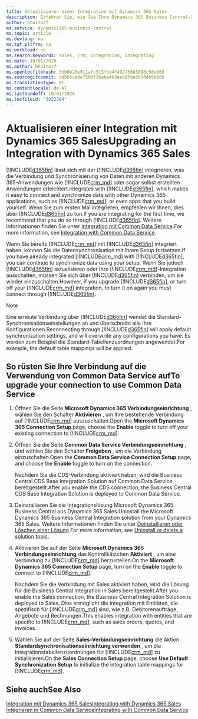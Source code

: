 ```yaml
---
title: Aktualisieren einer Integration mit Dynamics 365 Sales
description: Erfahren Sie, wie Sie Ihre Dynamics 365 Business Central-Integration mit Dynamics 365 Sales auf die neueste Version aktualisieren.
author: bholtorf
ms.service: dynamics365-business-central
ms.topic: article
ms.devlang: na
ms.tgt_pltfrm: na
ms.workload: na
ms.search.keywords: sales, crm, integration, integrating
ms.date: 10/01/2020
ms.author: bholtorf
ms.openlocfilehash: 3bb6b26e011afc515fbd4f492f56b3090c56e860
ms.sourcegitcommit: ddbb5cede750df1baba4b3eab8fbed6744b5b9d6
ms.translationtype: HT
ms.contentlocale: de-AT
ms.lasthandoff: 10/01/2020
ms.locfileid: "3922384"
---
```

# <a name="upgrading-an-integration-with-dynamics-365-sales"></a><span data-ttu-id="80cef-103">Aktualisieren einer Integration mit Dynamics 365 Sales</span><span class="sxs-lookup"><span data-stu-id="80cef-103">Upgrading an Integration with Dynamics 365 Sales</span></span>
[!INCLUDE[d365fin](includes/d365fin_md.md)] <span data-ttu-id="80cef-104">lässt sich mit der [!INCLUDE[d365fin](includes/cds_long_md.md)] integrieren, was die Verbindung und Synchronisierung von Daten mit anderen Dynamics 365-Anwendungen wie [!INCLUDE[crm_md](includes/crm_md.md)] oder sogar selbst erstellten Anwendungen erleichtert.</span><span class="sxs-lookup"><span data-stu-id="80cef-104">integrates with [!INCLUDE[d365fin](includes/cds_long_md.md)], which makes it easy to connect and synchronize data with other Dynamics 365 applications, such as [!INCLUDE[crm_md](includes/crm_md.md)], or even apps that you build yourself.</span></span> <span data-ttu-id="80cef-105">Wenn Sie zum ersten Mal integrieren, empfehlen wir Ihnen, dies über [!INCLUDE[d365fin](includes/cds_long_md.md)] zu tun.</span><span class="sxs-lookup"><span data-stu-id="80cef-105">If you are integrating for the first time, we recommend that you do so through [!INCLUDE[d365fin](includes/cds_long_md.md)].</span></span> <span data-ttu-id="80cef-106">Weitere Informationen finden Sie unter [Integration mit Common Data Service](admin-common-data-service.md).</span><span class="sxs-lookup"><span data-stu-id="80cef-106">For more information, see [Integration with Common Data Service](admin-common-data-service.md).</span></span>

<span data-ttu-id="80cef-107">Wenn Sie bereits [!INCLUDE[crm_md](includes/crm_md.md)] mit [!INCLUDE[d365fin](includes/d365fin_md.md)] integriert haben, können Sie die Datensynchronisation mit Ihrem Setup fortsetzen.</span><span class="sxs-lookup"><span data-stu-id="80cef-107">If you have already integrated [!INCLUDE[crm_md](includes/crm_md.md)] with [!INCLUDE[d365fin](includes/d365fin_md.md)], you can continue to synchronize data using your setup.</span></span> <span data-ttu-id="80cef-108">Wenn Sie jedoch [!INCLUDE[d365fin](includes/d365fin_md.md)] aktualisieren oder Ihre [!INCLUDE[crm_md](includes/crm_md.md)]-Integration ausschalten, müssen Sie sich über [!INCLUDE[d365fin](includes/cds_long_md.md)] verbinden, um sie wieder einzuschalten.</span><span class="sxs-lookup"><span data-stu-id="80cef-108">However, if you upgrade [!INCLUDE[d365fin](includes/d365fin_md.md)], or turn off your [!INCLUDE[crm_md](includes/crm_md.md)] integration, to turn it on again you must connect through [!INCLUDE[d365fin](includes/cds_long_md.md)].</span></span> 

> [!NOTE]
> <span data-ttu-id="80cef-109">Eine erneute Verbindung über [!INCLUDE[d365fin](includes/cds_long_md.md)] wendet die Standard-Synchronisationseinstellungen an und überschreibt alle Ihre Konfigurationen.</span><span class="sxs-lookup"><span data-stu-id="80cef-109">Reconnecting through [!INCLUDE[d365fin](includes/cds_long_md.md)] will apply default synchronization settings, and will overwrite any configurations you have.</span></span> <span data-ttu-id="80cef-110">Es werden zum Beispiel die Standard-Tabellenzuordnungen angewendet.</span><span class="sxs-lookup"><span data-stu-id="80cef-110">For example, the default table mappings will be applied.</span></span>

## <a name="to-upgrade-your-connection-to-use-common-data-service"></a><span data-ttu-id="80cef-111">So rüsten Sie Ihre Verbindung auf die Verwendung von Common Data Service auf</span><span class="sxs-lookup"><span data-stu-id="80cef-111">To upgrade your connection to use Common Data Service</span></span>
1. <span data-ttu-id="80cef-112">Öffnen Sie die Seite **Microsoft Dynamics 365 Verbindungseinrichtung** , wählen Sie den Schalter **Aktivieren** , um Ihre bestehende Verbindung auf [!INCLUDE[crm_md](includes/crm_md.md)] auszuschalten.</span><span class="sxs-lookup"><span data-stu-id="80cef-112">Open the **Microsoft Dynamics 365 Connection Setup** page, choose the **Enable** toggle to turn off your existing connection to [!INCLUDE[crm_md](includes/crm_md.md)].</span></span>
2. <span data-ttu-id="80cef-113">Öffnen Sie die Seite **Common Data Service Verbindungseinrichtung** , und wählen Sie den Schalter **Freigeben** , um die Verbindung einzuschalten.</span><span class="sxs-lookup"><span data-stu-id="80cef-113">Open the **Common Data Service Connection Setup** page, and choose the **Enable** toggle to turn on the connection.</span></span>
  
   <span data-ttu-id="80cef-114">Nachdem Sie die CDS-Verbindung aktiviert haben, wird die Business Central CDS Base Integration Solution auf Common Data Service bereitgestellt.</span><span class="sxs-lookup"><span data-stu-id="80cef-114">After you enable the CDS connection, the Business Central CDS Base Integration Solution is deployed to Common Data Service.</span></span>
3. <span data-ttu-id="80cef-115">Deinstallieren Sie die Integrationslösung Microsoft Dynamics 365 Business Central aus Dynamics 365 Sales.</span><span class="sxs-lookup"><span data-stu-id="80cef-115">Uninstall the Microsoft Dynamics 365 Business Central Integration solution from your Dynamics 365 Sales.</span></span> <span data-ttu-id="80cef-116">Weitere Informationen finden Sie unter [Deinstallieren oder Löschen einer Lösung](/powerapps/developer/common-data-service/uninstall-delete-solution).</span><span class="sxs-lookup"><span data-stu-id="80cef-116">For more information, see [Uninstall or delete a solution topic](/powerapps/developer/common-data-service/uninstall-delete-solution).</span></span> 

4. <span data-ttu-id="80cef-117">Aktivieren Sie auf der Seite **Microsoft Dynamics 365 Verbindungseinrichtung** das Kontrollkästchen **Aktiviert** , um eine Verbindung zu [!INCLUDE[crm_md](includes/crm_md.md)] herzustellen.</span><span class="sxs-lookup"><span data-stu-id="80cef-117">On the **Microsoft Dynamics 365 Connection Setup** page, turn on the **Enable** toggle to connect to [!INCLUDE[crm_md](includes/crm_md.md)].</span></span>
  
   <span data-ttu-id="80cef-118">Nachdem Sie die Verbindung mit Sales aktiviert haben, wird die Lösung für die Business Central Integration in Sales bereitgestellt.</span><span class="sxs-lookup"><span data-stu-id="80cef-118">After you enable the Sales connection, the Business Central Integration Solution is deployed to Sales.</span></span> <span data-ttu-id="80cef-119">Dies ermöglicht die Integration mit Entitäten, die spezifisch für [!INCLUDE[crm_md](includes/crm_md.md)] sind, wie z.B. Debitorenaufträge, Angebote und Rechnungen.</span><span class="sxs-lookup"><span data-stu-id="80cef-119">This enables integration with entities that are specific to [!INCLUDE[crm_md](includes/crm_md.md)], such as sales orders, quotes, and invoices.</span></span>
5. <span data-ttu-id="80cef-120">Wählen Sie auf der Seite **Sales-Verbindungseinrichtung** die Aktion **Standardsynchronisationseinrichtung verwenden** , um die Integrationstabellenzuordnungen für [!INCLUDE[crm_md](includes/crm_md.md)] zu initialisieren.</span><span class="sxs-lookup"><span data-stu-id="80cef-120">On the **Sales Connection Setup** page, choose **Use Default Synchronization Setup** to initialize the integration table mappings for [!INCLUDE[crm_md](includes/crm_md.md)].</span></span>

## <a name="see-also"></a><span data-ttu-id="80cef-121">Siehe auch</span><span class="sxs-lookup"><span data-stu-id="80cef-121">See Also</span></span>
[<span data-ttu-id="80cef-122">Integration mit Dynamics 365 Sales</span><span class="sxs-lookup"><span data-stu-id="80cef-122">Integrating with Dynamics 365 Sales</span></span>](admin-prepare-dynamics-365-for-sales-for-integration.md)  
[<span data-ttu-id="80cef-123">Integrieren in Common Data Service</span><span class="sxs-lookup"><span data-stu-id="80cef-123">Integrating with Common Data Service</span></span>](admin-common-data-service.md)
